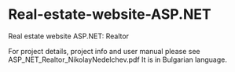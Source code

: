 # Real-estate-website-ASP.NET
Real estate website ASP.NET: Realtor

For project details, project info and user manual please see ASP_NET_Realtor_NikolayNedelchev.pdf
It is in Bulgarian language.
